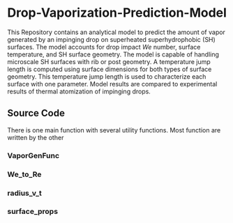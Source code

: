 # Drop-Vaporization-Prediction-Model
This Repository contains an analytical model to predict the amount of vapor generated by an impinging drop on superheated superhydrophobic (SH) surfaces. The model accounts for drop impact $We$ number, surface temperature, and SH surface geometry. The model is capable of handling microscale SH surfaces with rib or post geometry. A temperature jump length is computed using surface dimensions for both types of surface geometry. This temperature jump length is used to characterize each surface with one parameter. Model results are compared to experimental results of thermal atomization of impinging drops. 
## Source Code
There is one main function with several utility functions. Most function are written by the other 
### VaporGenFunc
### We_to_Re
### radius_v_t
### surface_props

